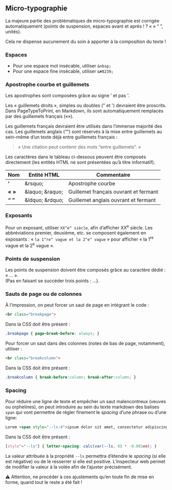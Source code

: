 

## Micro-typographie

La majeure partie des problématiques de micro-typographie est corrigée automatiquement (points de suspension, espaces avant et après ! ? « » “ ”, unités). 

Cela ne dispense aucunement du soin à apporter à la composition du texte !


### Espaces

* Pour une espace mot insécable, utiliser `&nbsp;`    
* Pour une espace fine insécable, utiliser `&#8239;`

### Apostrophe courbe et guillemets


Les apostrophes sont composées grâce au signe ’ et pas '.

Les « guillemets droits », simples ou doubles (" et ') devraient être proscrits. Dans PageTypeToPrint, en Markdown, ils sont automatiquement remplacés par des guillemets français («»). 

Les guillemets français devraient être utilisés dans l’immense majorité des cas. Les guillemets anglais (“”) sont réservés à la mise entre guillemets au sein-même d’un texte déjà entre guillemets français :
> « Une citation peut contenir des mots “entre guillemets”. »

Les caractères dans le tableau ci-dessous peuvent être composés directement (les entités HTML ne sont présentées qu’à titre informatif).


| Nom | Entité HTML |  Commentaire |
|---|---|---|
| <strong>’</strong> | &<span>rsquo;</span> | Apostrophe courbe |
| <strong>« » </strong> | &<span>laquo;</span> &<span>raquo;</span> | Guillemet français ouvrant et fermant |
| <strong>“ ”</strong> | &<span>ldquo;</span> &<span>rdquo;</span>  | Guillemet anglais ouvrant et fermant |

### Exposants

Pour un exposant, utiliser `XX^e^ siècle`, afin d’afficher XX<sup>e</sup> siècle. Les abbréviations premier, deuxième, etc. se composent également en exposants : « `la 1^re^ vague et la 2^e^ vague` » pour afficher « la 1<sup>re</sup> vague et la 2<sup>e</sup> vague ». 

### Points de suspension
Les points de suspension doivent être composés grâce au caractère dédié : « … ».    
(Pas en faisant se succéder trois points : ...).

### Sauts de page ou de colonnes

À l’impression, on peut forcer un saut de page en intégrant le code :
```html
<br class="breakpage">
```
Dans la CSS doit être présent :

```css
.breakpage { page-break-before: always; }
```

Pour forcer un saut dans des colonnes (notes de bas de page, notamment), utiliser :
```html
<br class="breakcolumn">
```
Dans la CSS doit être présent :

```css
.breakcolumn { break-before:column; break-after:column; }
```
 
  


### Spacing

Pour réduire une ligne de texte et empêcher un saut malencontreux (veuves ou orphelines), on peut introduire au sein du texte markdown des balises `span` qui vont permettre de régler finement le _spacing_ d’une phrase ou d’une ligne:

```html
Lorem <span style="--ls:4">ipsum dolor sit amet, consectetur adipiscing elit.</span> Sed non risus […] 
```
Dans la CSS doit être présent :
```css
[style^="--ls"] { letter-spacing: calc(var(--ls, 0) * -0.001em); }
```
La valeur attribuée à la propriété `--ls` permettra d’étendre le _spacing_ (si elle est négative) ou de le resserrer si elle est positive. L’inspecteur web permet de modifier la valeur à la volée afin de l’ajuster précisément.

⚠️ Attention, ne procéder à ces ajustements qu’en toute fin de mise en forme, quand tout le reste a été fait !
